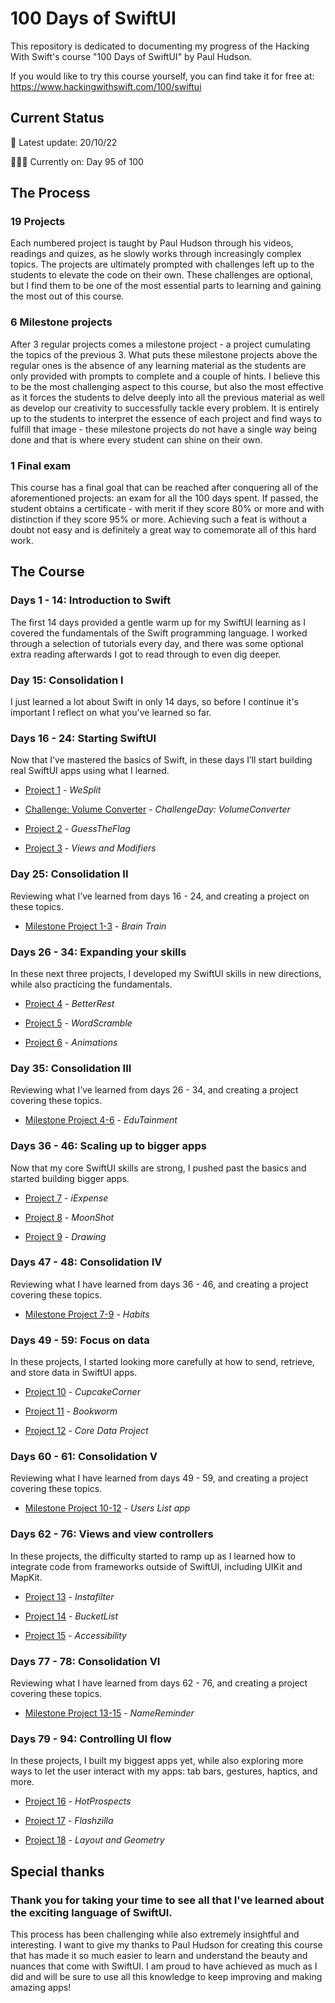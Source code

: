 # 100 Days of SwiftUI
This repository is dedicated to documenting my progress of the Hacking With Swift's course "100 Days of SwiftUI" by Paul Hudson.

If you would like to try this course yourself, you can find take it for free at: https://www.hackingwithswift.com/100/swiftui

## Current Status
🚨 Latest update: 20/10/22

👨🏻‍💻 Currently on: Day 95 of 100

## The Process

### 19 Projects
Each numbered project is taught by Paul Hudson through his videos, readings and quizes, as he slowly works through increasingly complex topics. 
The projects are ultimately prompted with challenges left up to the students to elevate the code on their own. These challenges are optional,
but I find them to be one of the most essential parts to learning and gaining the most out of this course.

### 6 Milestone projects
After 3 regular projects comes a milestone project - a project cumulating the topics of the previous 3. What puts these milestone projects above 
the regular ones is the absence of any learning material as the students are only provided with prompts to complete and a couple of hints.
I believe this to be the most challenging aspect to this course, but also the most effective as it forces the students to delve deeply into
all the previous material as well as develop our creativity to successfully tackle every problem. It is entirely up to the students to interpret
the essence of each project and find ways to fulfill that image - these milestone projects do not have a single way being done and that is where
every student can shine on their own.

### 1 Final exam
This course has a final goal that can be reached after conquering all of the aforementioned projects: an exam for all the 100 days spent. If passed,
the student obtains a certificate - with merit if they score 80% or more and with distinction if they score 95% or more. Achieving such a feat is 
without a doubt not easy and is definitely a great way to comemorate all of this hard work.

## The Course

### Days 1 - 14: Introduction to Swift
The first 14 days provided a gentle warm up for my SwiftUI learning as I covered the fundamentals of the Swift programming language. I worked through a selection of tutorials every day, and there was some optional extra reading afterwards I got to read through to even dig deeper.

### Day 15: Consolidation I
I just learned a lot about Swift in only 14 days, so before I continue it's important I reflect on what you've learned so far.

### Days 16 - 24: Starting SwiftUI
Now that I’ve mastered the basics of Swift, in these days I’ll start building real SwiftUI apps using what I learned.

- [Project 1](Project%201%20-%20WeSplit) - *WeSplit*

- [Challenge: Volume Converter](Challenge%20Day%20-%20VolumeConverter) - *ChallengeDay: VolumeConverter*

- [Project 2](Project%202%20-%20GuessTheFlag) - *GuessTheFlag*

- [Project 3](Project%203%20-%20ViewsAndModifiers) - *Views and Modifiers*


### Day 25: Consolidation II

Reviewing what I’ve learned from days 16 - 24, and creating a project on these topics.

- [Milestone Project 1-3](Milestone%20Project%201%20-%20BrainTrain) - *Brain Train*


### Days 26 - 34: Expanding your skills

In these next three projects, I developed my SwiftUI skills in new directions, while also practicing the fundamentals.

- [Project 4](Project%204%20-%20BetterRest) - *BetterRest*

- [Project 5](Project%205%20-%20WordScramble) - *WordScramble*

- [Project 6](Project%206%20-%20Animations) - *Animations*


### Day 35: Consolidation III

Reviewing what I’ve learned from days 26 - 34, and creating a project covering these topics.

- [Milestone Project 4-6](Milestone%20Project%202%20-%20EduTainment) - *EduTainment*


### Days 36 - 46: Scaling up to bigger apps

Now that my core SwiftUI skills are strong, I pushed past the basics and started building bigger apps.

- [Project 7](Project%207%20-%20iExpense) - *iExpense*

- [Project 8](Project%208%20-%20Moonshot) - *MoonShot*

- [Project 9](Project%209%20-%20Drawing) - *Drawing*


### Days 47 - 48: Consolidation IV

Reviewing what I have learned from days 36 - 46, and creating a project covering these topics.

- [Milestone Project 7-9](Milestone%20Project%203%20-%20Habits) - *Habits*


### Days 49 - 59: Focus on data

In these projects, I started looking more carefully at how to send, retrieve, and store data in SwiftUI apps.

- [Project 10](Project%2010%20-%20CupcakeCorner) - *CupcakeCorner*

- [Project 11](Project%2011%20-%20Bookworm) - *Bookworm*

- [Project 12](Project%2012%20-%20CoreDataProject) - *Core Data Project*


### Days 60 - 61: Consolidation V

Reviewing what I have learned from days 49 - 59, and creating a project covering these topics.

- [Milestone Project 10-12](MilestoneProject10-12) - *Users List app*


### Days 62 - 76: Views and view controllers

In these projects, the difficulty started to ramp up as I learned how to integrate code from frameworks outside of SwiftUI, including UIKit and MapKit.

- [Project 13](Project%2013%20-%20Instafilter) - *Instafilter*

- [Project 14](Project%2014%20-%20BucketList) - *BucketList*

- [Project 15](Project%2015%20-%20Accessibility) - *Accessibility*


### Days 77 - 78: Consolidation VI

Reviewing what I have learned from days 62 - 76, and creating a project covering these topics.

- [Milestone Project 13-15](Milestone%20Project%205%20-%20NameReminder) - *NameReminder*


### Days 79 - 94: Controlling UI flow

In these projects, I built my biggest apps yet, while also exploring more ways to let the user interact with my apps: tab bars, gestures, haptics, and more.

- [Project 16](Project%2016%20-%20HotProspects) - *HotProspects*

- [Project 17](Project%2017%20-%20Flashzilla) - *Flashzilla*

- [Project 18](Project%2018%20-%20LayoutAndGeometry) - *Layout and Geometry*

## Special thanks

### Thank you for taking your time to see all that I've learned about the exciting language of SwiftUI. 

This process has been challenging while also extremely insightful and interesting. I want to give my thanks to Paul Hudson for creating this course that has made it so much easier to learn and understand the beauty and nuances that come with SwiftUI. I am proud to have achieved as much as I did and will be sure to use all this knowledge to keep improving and making amazing apps! 
